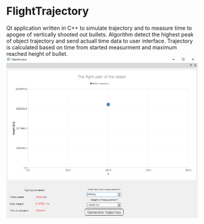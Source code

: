 # FlightTrajectory

Qt application written in C++ to simulate trajectory and to measure time to apogee of vertically shooted out bullets. Algorithm detect the highest peak of object trajectory and send actuall time data to user interface. Trajectory is calculated based on time from started measurment and maximum reached height of bullet.
![alt text](https://raw.githubusercontent.com/micavanco/FlightTrajectory/master/app.png)
